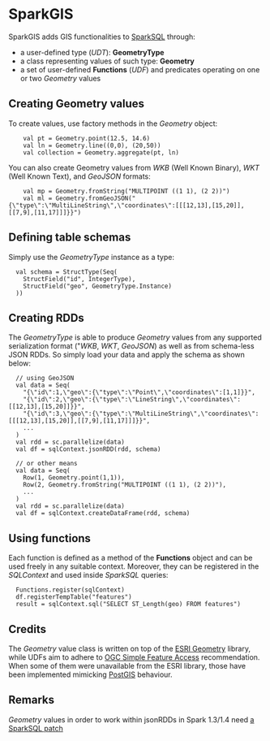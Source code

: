 # SparkGIS
SparkGIS adds GIS functionalities to [SparkSQL](https://github.com/apache/spark/tree/master/sql) through:
* a user-defined type (*UDT*): **GeometryType**
* a class representing values of such type: **Geometry**
* a set of user-defined **Functions** (*UDF*) and predicates operating on one or two *Geometry* values

## Creating Geometry values
To create values, use factory methods in the *Geometry* object:
```
	val pt = Geometry.point(12.5, 14.6)
	val ln = Geometry.line((0,0), (20,50))
	val collection = Geometry.aggregate(pt, ln)
```

You can also create Geometry values from *WKB* (Well Known Binary), *WKT* (Well Known Text), and *GeoJSON* formats:
```
	val mp = Geometry.fromString("MULTIPOINT ((1 1), (2 2))")
    val ml = Geometry.fromGeoJSON("{\"type\":\"MultiLineString\",\"coordinates\":[[[12,13],[15,20]],[[7,9],[11,17]]]}}")
```

## Defining table schemas
Simply use the *GeometryType* instance as a type:
```
  val schema = StructType(Seq(
    StructField("id", IntegerType),
    StructField("geo", GeometryType.Instance)
  ))	
```

## Creating RDDs
The *GeometryType* is able to produce *Geometry* values from any supported serialization format ("*WKB*, *WKT*, *GeoJSON*) as well as from schema-less JSON RDDs. So simply load your data and apply the schema as shown below:
```
  // using GeoJSON
  val data = Seq(
    "{\"id\":1,\"geo\":{\"type\":\"Point\",\"coordinates\":[1,1]}}",
    "{\"id\":2,\"geo\":{\"type\":\"LineString\",\"coordinates\":[[12,13],[15,20]]}}",
    "{\"id\":3,\"geo\":{\"type\":\"MultiLineString\",\"coordinates\":[[[12,13],[15,20]],[[7,9],[11,17]]]}}",
    ...
  )
  val rdd = sc.parallelize(data)
  val df = sqlContext.jsonRDD(rdd, schema)

  // or other means
  val data = Seq(
    Row(1, Geometry.point(1,1)),
    Row(2, Geometry.fromString("MULTIPOINT ((1 1), (2 2))"),
    ...
  )
  val rdd = sc.parallelize(data)
  val df = sqlContext.createDataFrame(rdd, schema)
```

## Using functions
Each function is defined as a method of the **Functions** object and can be used freely in any suitable context.
Moreover, they can be registered in the *SQLContext* and used inside *SparkSQL* queries:
```
  Functions.register(sqlContext)
  df.registerTempTable("features")
  result = sqlContext.sql("SELECT ST_Length(geo) FROM features")
```

## Credits
The *Geometry* value class is written on top of the [ESRI Geometry](/Esri/geometry-api-java) library, while UDFs aim to adhere to [OGC Simple Feature Access](http://www.opengeospatial.org/standards/sfs) recommendation.
When some of them were unavailable from the ESRI library, those have been implemented mimicking [PostGIS](http://postgis.net/docs/manual-2.1/reference.html) behaviour.

## Remarks
*Geometry* values in order to work within jsonRDDs in Spark 1.3/1.4 need [a SparkSQL patch](https://github.com/apache/spark/pull/6193)
